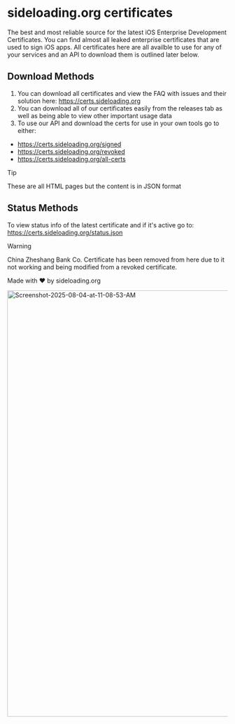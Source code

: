 # sideloading.org certificates
The best and most reliable source for the latest iOS Enterprise Development Certificates.
You can find almost all leaked enterprise certificates that are used to sign iOS apps.
All certificates here are all availble to use for any of your services and an API to download them is outlined later below.

## Download Methods
1. You can download all certificates and view the FAQ with issues and their solution here: https://certs.sideloading.org
2. You can download all of our certificates easily from the releases tab as well as being able to view other important usage data
3. To use our API and download the certs for use in your own tools go to either:
- https://certs.sideloading.org/signed
- https://certs.sideloading.org/revoked
- https://certs.sideloading.org/all-certs
> [!TIP]
> These are all HTML pages but the content is in JSON format

## Status Methods
To view status info of the latest certificate and if it's active go to: https://certs.sideloading.org/status.json

> [!WARNING]
> China Zheshang Bank Co. Certificate has been removed from here due to it not working and being modified from a revoked certificate.

Made with ❤️ by sideloading.org

<img width="1800" height="975" alt="Screenshot-2025-08-04-at-11-08-53-AM" src="https://github.com/user-attachments/assets/f1c27447-5098-4c4d-998a-a529da04f297" />
